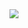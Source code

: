 

<img src='https://opencollective.com/redis-modules-sdk-/contributors.svg?width=890' target='_blank' />